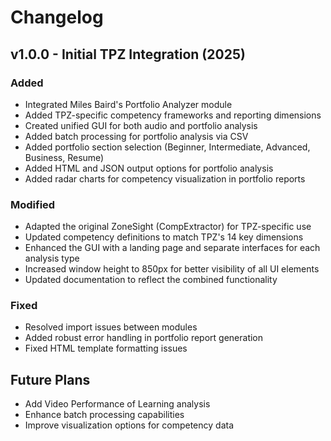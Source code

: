 # Changelog

## v1.0.0 - Initial TPZ Integration (2025)

### Added
- Integrated Miles Baird's Portfolio Analyzer module
- Added TPZ-specific competency frameworks and reporting dimensions
- Created unified GUI for both audio and portfolio analysis
- Added batch processing for portfolio analysis via CSV
- Added portfolio section selection (Beginner, Intermediate, Advanced, Business, Resume)
- Added HTML and JSON output options for portfolio analysis
- Added radar charts for competency visualization in portfolio reports

### Modified
- Adapted the original ZoneSight (CompExtractor) for TPZ-specific use
- Updated competency definitions to match TPZ's 14 key dimensions
- Enhanced the GUI with a landing page and separate interfaces for each analysis type
- Increased window height to 850px for better visibility of all UI elements
- Updated documentation to reflect the combined functionality

### Fixed
- Resolved import issues between modules
- Added robust error handling in portfolio report generation
- Fixed HTML template formatting issues

## Future Plans
- Add Video Performance of Learning analysis
- Enhance batch processing capabilities
- Improve visualization options for competency data
